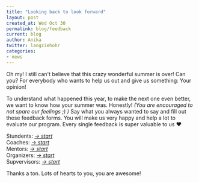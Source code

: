 ```yaml
---
title: "Looking back to look forward"
layout: post
created_at: Wed Oct 30
permalink: blog/feedback
current: blog
author: Anika
twitter: langziehohr
categories:
- news
---
```



Oh my! I still can't believe that this crazy wonderful summer is over! Can you? For everybody who wants to help us out and give us something: Your opinion!

To understand what happened this year, to make the next one even better, we want to know how your summer was. Honestly! *(You are encouraged to not spare our feelings ;) )* 
Say what you always wanted to say and fill out these feedback forms. You will make us very happy and help a lot to evaluate our program. Every single feedback is super valuable to us &hearts;

Stundents: [*-> start*](https://docs.google.com/forms/d/1Z14O-7qHenDN0YQSnTYN2eS_Jvk_Gv7cJNi-uVB83jU/viewform)<br>
Coaches: [*-> start*](https://docs.google.com/forms/d/1Jv5q62DwRXga4x0Y317IGLCOcHUlMZGZ3sC5pIKM9NE/viewform)<br>
Mentors: [*-> start*](https://docs.google.com/forms/d/1wusOm5p7wK_Hs5yAbSvkc68EIXnxqrdyv9rFTqsUVzE/viewform)<br>
Organizers: [*-> start*](https://docs.google.com/forms/d/1r02Ju0vyODOWo8a2c0elRoqa_n8_c21IQhyUjFxqwlU/viewform)<br>
Supvervisors: [*-> start*](https://docs.google.com/forms/d/1BxTiTyNrmbwE_q8IUc3ttLr0NVP-ECgnvaSSP6teWI8/viewform)<br>

Thanks a ton.
Lots of hearts to you, you are awesome!






